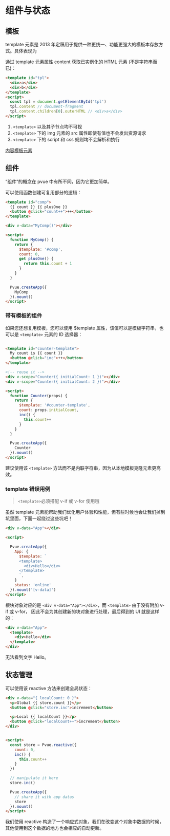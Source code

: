 # 组件与状态

## 模板

template 元素是 2013 年定稿用于提供一种更统一、功能更强大的模板本存放方式。具体表现为

通过 template 元素属性 content 获取已实例化的 HTML 元素 (不是字符串而已)：

```html
<template id="tpl">
  <div>a</div>
  <div>b</div>
</template>
<script>
  const tpl = document.getElementById('tpl')
  tpl.content // document-fragment
  tpl.content.children[0].outerHTML // <div>a</div>
</script>
```
1. `<template>` 以及其子节点均不可视
2. `<template>` 下的 img 元素的 src 属性即使有值也不会发出资源请求
3. `<template>` 下的 script 和 css 规则均不会解析和执行

[内容模板元素](https://developer.mozilla.org/zh-CN/docs/Web/HTML/Element/template)



## 组件

“组件”的概念在 pvue 中有所不同，因为它更加简单。

可以使用函数创建可复用部分的逻辑：

```html
<template id="comp">
  {{ count }} {{ plusOne }}
  <button @click="count++">++</button>
</template>

<div v-data="MyComp()"></div>

<script>
  function MyComp() {
    return {
      $template: '#comp',
      count: 0,
      get plusOne() {
        return this.count + 1
      }
    }
  }

  Pvue.createApp({
    MyComp
  }).mount()
</script>
```

### 带有模板的组件

如果您还想复用模板，您可以使用 $template 属性，该值可以是模板字符串，也可以是 `<template>` 元素的 ID 选择器：

```html

<template id="counter-template">
  My count is {{ count }}
  <button @click="inc">++</button>
</template>

<!-- reuse it -->
<div v-scope="Counter({ initialCount: 1 })"></div>
<div v-scope="Counter({ initialCount: 2 })"></div>

<script>
  function Counter(props) {
    return {
      $template: '#counter-template',
      count: props.initialCount,
      inc() {
        this.count++
      }
    }
  }

  Pvue.createApp({
    Counter
  }).mount()
</script>
```

建议使用该 `<template>` 方法而不是内联字符串，因为从本地模板克隆元素更高效。

### template 错误用例

> `<template>`必须搭配 v-if 或 v-for 使用哦

虽然 template 元素能帮助我们优化用户体验和性能，但有些时候也会让我们掉到坑里面，下面一起绕过这些坑吧！
```html
<div v-data="App"></div>

<script>

  Pvue.createApp({
    App: {
      $template: `
      <template>
        <div>Hello</div>
      </template>
      `,
    }
    status: 'online'
  }).mount('[v-data]')
</script>
```
根块对象对应的是 `<div v-data="App"></div>`，而 `<template>` 由于没有附加 v-if 或 v-for，
因此不会为其创建新的块对象进行处理，最后得到的 UI 就是这样的：

```html
<div v-data="App">
  <template>
    <div>Hello</div>
  </template>
</div>
```
无法看到文字 Hello。







## 状态管理

可以使用该 reactive 方法来创建全局状态：

```html
<div v-data="{ localCount: 0 }">
  <p>Global {{ store.count }}</p>
  <button @click="store.inc">increment</button>

  <p>Local {{ localCount }}</p>
  <button @click="localCount++">increment</button>
</div>


<script>
  const store = Pvue.reactive({
    count: 0,
    inc() {
      this.count++
    }
  })

  // manipulate it here
  store.inc()

  Pvue.createApp({
    // share it with app datas
    store
  }).mount()
</script>
```

我们使用 reactive 构造了一个响应式对象，我们在改变这个对象中数据的时候，其他使用到这个数据的地方也会相应的自动更新。

